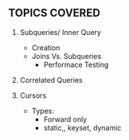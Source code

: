 ## TOPICS COVERED

1. Subqueries/ Inner Query
    - Creation
    - Joins Vs. Subqueries
        - Performace Testing

2. Correlated Queries

3. Cursors
    - Types:
        - Forward only
        - static,, keyset, dynamic